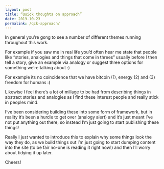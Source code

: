```yaml
---
layout: post
title: “Quick thoughts on approach”
date: 2019-10-23
permalink: /qck-approach/
---
```

In general you’re gong to see a number of different themes running throughout this work. 

For example if you saw me in real life you’d often hear me state that people like “stories, analogies and things that come in threes” usually before I then tell a story, give an example via analogy or suggest three options for something we’re talking about :)

For example its no coincidence that we have bitcoin (1), energy (2) and (3) freedom for humans :) 

Likewise I feel there’s a lot of millage to be had from describing things in abstract stories and analogies as I find these interest people and really stick in peoples mind. 

I’ve been considering building these into some form of framework, but in reality it’s been a hurdle to get over (analogy alert) and it’s just meant I’ve not put anything out there, so instead I’m just going to start publishing these things!

Really I just wanted to introduce this to explain why some things look the way they do, as we build things out I’m just going to start dumping content into the site (to be fair no-one is reading it right now!) and then I’ll worry about tidying it up later. 

Cheers!
